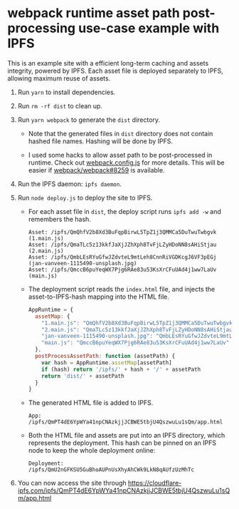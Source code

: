 # webpack runtime asset path post-processing use-case example with IPFS

This is an example site with a efficient long-term caching and assets integrity,
powered by IPFS. Each asset file is deployed separately to IPFS, allowing
maximum reuse of assets.

1. Run `yarn` to install dependencies.

2. Run `rm -rf dist` to clean up.

3. Run `yarn webpack` to generate the `dist` directory.

   - Note that the generated files in `dist` directory does not contain hashed
     file names. Hashing will be done by IPFS.

   - I used some hacks to allow asset path to be post-processed in runtime.
     Check out [webpack.config.js](webpack.config.js) for more details. This
     will be easier if
     [webpack/webpack#8259](https://github.com/webpack/webpack/issues/8259) is
     available.

4. Run the IPFS daemon: `ipfs daemon`.

<!-- prettier-ignore-start -->

5. Run `node deploy.js` to deploy the site to IPFS.

   - For each asset file in `dist`, the deploy script runs `ipfs add -w` and
     remembers the hash.

     ```
     Asset: /ipfs/QmQhfV2b8Xd3BuFqpBirwL5TpZ1j3QMMCa5DuTwuTwbgvk (1.main.js)
     Asset: /ipfs/QmaTLc5z13kkfJaXjJZhXph8TvFjLZyHDoNN8sAHiStjau (2.main.js)
     Asset: /ipfs/QmbLEsRYuGfwJZdvteL9mtLeh8CnnRiVGDKcgJ6VF3pEGj (jan-vanveen-1115490-unsplash.jpg)
     Asset: /ipfs/QmccB6puYeqWX7Pjg6RAe83u53KsXrCFuUAd4j1ww7LaUv (main.js)
     ```

   - The deployment script reads the `index.html` file, and injects the
     asset-to-IPFS-hash mapping into the HTML file.

      ```js
      AppRuntime = {
        assetMap: {
          "1.main.js": "QmQhfV2b8Xd3BuFqpBirwL5TpZ1j3QMMCa5DuTwuTwbgvk",
          "2.main.js": "QmaTLc5z13kkfJaXjJZhXph8TvFjLZyHDoNN8sAHiStjau",
          "jan-vanveen-1115490-unsplash.jpg": "QmbLEsRYuGfwJZdvteL9mtLeh8CnnRiVGDKcgJ6VF3pEGj",
          "main.js": "QmccB6puYeqWX7Pjg6RAe83u53KsXrCFuUAd4j1ww7LaUv"
        },
        postProcessAssetPath: function (assetPath) {
          var hash = AppRuntime.assetMap[assetPath]
          if (hash) return '/ipfs/' + hash + '/' + assetPath
          return 'dist/' + assetPath
        }
      }
      ```

   - The generated HTML file is added to IPFS.

     ```
     App: /ipfs/QmPT4dE6YpWYa41npCNAzkjjJCBWE5tbjU4QszwuLu1sQm/app.html
     ```

   - Both the HTML file and assets are put into an IPFS directory, which
     represents the deployment. This hash can be pinned on an IPFS node
     to keep the whole deployment online:

     ```
     Deployment: /ipfs/QmU2nGFKSU5GuBhoAUPnUsXhyAhCWk9LkN8qAUfzUzMhTc
     ```

<!-- prettier-ignore-end -->

6. You can now access the site through
   https://cloudflare-ipfs.com/ipfs/QmPT4dE6YpWYa41npCNAzkjjJCBWE5tbjU4QszwuLu1sQm/app.html
